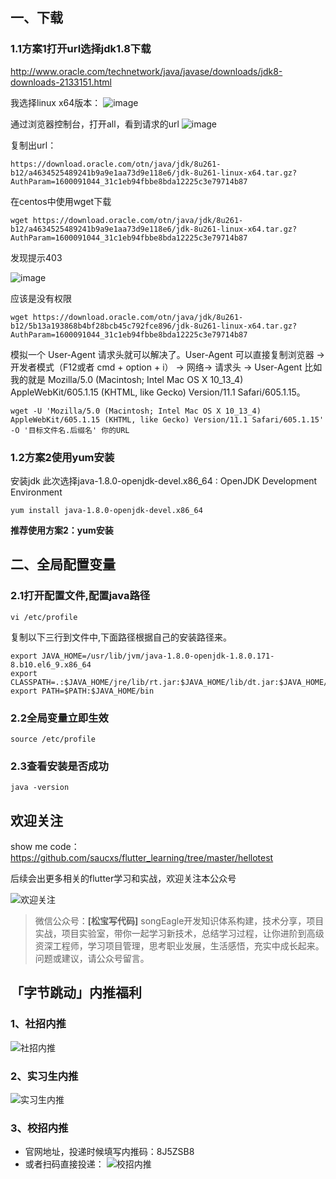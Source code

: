 
## 一、下载

### 1.1方案1打开url选择jdk1.8下载
http://www.oracle.com/technetwork/java/javase/downloads/jdk8-downloads-2133151.html

我选择linux x64版本：
![image](http://static.chengxinsong.cn/image/spring/java-down.jpg)


通过浏览器控制台，打开all，看到请求的url
![image](http://static.chengxinsong.cn/image/spring/java-down-url.jpg)

复制出url：
```
https://download.oracle.com/otn/java/jdk/8u261-b12/a4634525489241b9a9e1aa73d9e118e6/jdk-8u261-linux-x64.tar.gz?AuthParam=1600091044_31c1eb94fbbe8bda12225c3e79714b87
```

在centos中使用wget下载
```
wget https://download.oracle.com/otn/java/jdk/8u261-b12/a4634525489241b9a9e1aa73d9e118e6/jdk-8u261-linux-x64.tar.gz?AuthParam=1600091044_31c1eb94fbbe8bda12225c3e79714b87
```

发现提示403

![image](http://static.chengxinsong.cn/image/spring/down-load-error.jpg)

应该是没有权限
```
wget https://download.oracle.com/otn/java/jdk/8u261-b12/5b13a193868b4bf28bcb45c792fce896/jdk-8u261-linux-x64.tar.gz?AuthParam=1600091044_31c1eb94fbbe8bda12225c3e79714b87

```

模拟一个 User-Agent 请求头就可以解决了。User-Agent 可以直接复制浏览器 -> 开发者模式（F12或者 cmd + option + i） -> 网络-> 请求头 -> User-Agent 比如我的就是 Mozilla/5.0 (Macintosh; Intel Mac OS X 10_13_4) AppleWebKit/605.1.15 (KHTML, like Gecko) Version/11.1 Safari/605.1.15。

```
wget -U 'Mozilla/5.0 (Macintosh; Intel Mac OS X 10_13_4) AppleWebKit/605.1.15 (KHTML, like Gecko) Version/11.1 Safari/605.1.15' -O '目标文件名.后缀名' 你的URL
```

### 1.2方案2使用yum安装

安装jdk
此次选择java-1.8.0-openjdk-devel.x86_64 : OpenJDK Development Environment

```
yum install java-1.8.0-openjdk-devel.x86_64
```

**推荐使用方案2：yum安装**

## 二、全局配置变量
### 2.1打开配置文件,配置java路径

```
vi /etc/profile
```

复制以下三行到文件中,下面路径根据自己的安装路径来。

```
export JAVA_HOME=/usr/lib/jvm/java-1.8.0-openjdk-1.8.0.171-8.b10.el6_9.x86_64
export CLASSPATH=.:$JAVA_HOME/jre/lib/rt.jar:$JAVA_HOME/lib/dt.jar:$JAVA_HOME/lib/tools.jar
export PATH=$PATH:$JAVA_HOME/bin
```

### 2.2全局变量立即生效

```
source /etc/profile
```

### 2.3查看安装是否成功
```
java -version
```

## 欢迎关注
show me code：https://github.com/saucxs/flutter_learning/tree/master/hellotest

后续会出更多相关的flutter学习和实战，欢迎关注本公众号

![欢迎关注](http://static.chengxinsong.cn/image/author/intro.jpg?width=600)

>微信公众号：**[松宝写代码]**
songEagle开发知识体系构建，技术分享，项目实战，项目实验室，带你一起学习新技术，总结学习过程，让你进阶到高级资深工程师，学习项目管理，思考职业发展，生活感悟，充实中成长起来。问题或建议，请公众号留言。

## 「字节跳动」内推福利
### 1、社招内推
![社招内推](http://static.chengxinsong.cn/image/neitui/bytedance_social.jpg)

### 2、实习生内推
![实习生内推](http://static.chengxinsong.cn/image/neitui/shixisheng_neitui_1.jpg)

### 3、校招内推
+ 官网地址，投递时候填写内推码：8J5ZSB8
+ 或者扫码直接投递：
![校招内推](http://static.chengxinsong.cn/image/neitui/bytedance_campus.jpg)
